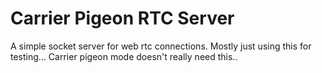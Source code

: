 # Carrier Pigeon RTC Server

A simple socket server for web rtc connections. Mostly just using this for testing... Carrier pigeon mode doesn't really need this..